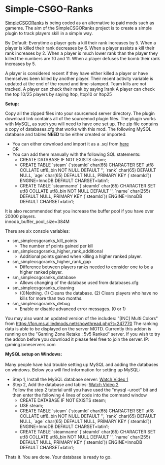 # Simple-CSGO-Ranks

 <a href="https://forums.alliedmods.net/showthread.php?p=2306795">SimpleCSGORanks</a> is being coded as an alternative to paid mods such as gameme.
The aim of the SimpleCSGORanks project is to create a simple plugin to track players skill in a simple way.

By Default:
Everytime a player gets a kill their rank increases by 5.
When a player is killed their rank decreases by 6.
When a player assists a kill their rank increases by 2.
When a player is much lower rank than the player they killed the numbers are 10 and 11.
When a player defuses the bomb their rank increases by 5.

A player is considered recent if they have either killed a player or have themselves been killed by another player.
Their recent activity variable is updated at the end of the round and time-stamped. Team kills are not tracked.
A player can check their rank by saying !rank
A player can check the top 10/25 players by saying !top, !top10 or !top25

<b>Setup:</b>

Copy all the zipped files into your sourcemod server directory.
The plugin download link contains all of the sourcemod plugin files.
The plugin works with MySQL, as such you will need to have one set up.
The zip file contains a copy of databases.cfg that works with this mod.
The following MySQL database and tables <b>NEED</b> to be either created or imported:
<ul>
<li>You can either download and import it as a .sql from <a href="https://github.com/ArclightHub/Simple-CSGO-Ranks/tree/master/databases">here</a></li>
OR
<li>You can add them manually with the following SQL statements:
<br><ul>
<li>CREATE DATABASE IF NOT EXISTS steam;</li>
<li>CREATE TABLE `steam` (`steamId` char(65) CHARACTER SET utf8 COLLATE utf8_bin NOT NULL DEFAULT '', `rank` char(65) DEFAULT NULL, `age` char(65) DEFAULT NULL, PRIMARY KEY (`steamId`)) ENGINE=InnoDB DEFAULT CHARSET=latin1;</li>
<li>CREATE TABLE `steamname` (`steamId` char(65) CHARACTER SET utf8 COLLATE utf8_bin NOT NULL DEFAULT '', `name` char(255) DEFAULT NULL, PRIMARY KEY (`steamId`)) ENGINE=InnoDB DEFAULT CHARSET=latin1;</li>
</ul></li>
</ul>


It is also recommended that you increase the buffer pool if you have over 20000 players.<br>
innodb_buffer_pool_size=384M

There are six console variables:
<ul>
<li>sm_simplecsgoranks_kill_points<ul><li>The number of points gained per kill</li></ul></li>
<li>sm_simplecsgoranks_higher_rank_additional<ul><li>Additional points gained when killing a higher ranked player.</li></ul></li>
<li>sm_simplecsgoranks_higher_rank_gap<ul><li>Difference between players ranks needed to consider one to be a higher ranked player.</li></ul></li>
<li>sm_simplecsgoranks_database<ul><li>Allows changing of the database used from databases.cfg</li></ul></li>
<li>sm_simplecsgoranks_cleaning<ul><li>(0)Nothing. (1) Cleans the database. (2) Clears players who have no kills for more than two months.</li></ul></li>
<li>sm_simplecsgoranks_debug<ul><li>Enable or disable advanced error messages. (0 or 1)</li></ul></li>
</ul>

You may also want an updated version of the includes: "[INC] Multi Colors" from https://forums.alliedmods.net/showthread.php?t=247770
The ranking data is able to be displayed on the server MOTD.
Currently this addon is running on the "Gaming Zone Retake : 5v5 Ranked" server.
If you wish to try the addon before you download it please feel free to join the server.
IP: gamingzoneservers.com

<b>MySQL setup on Windows:</b><br><br>
Many people have had trouble setting up MySQL and adding the databases on windows. Below you will find information for setting up MySQL:
<ul>
<li>Step 1, Install the MySQL database server: <a href="https://www.youtube.com/watch?v=AqQc3YqfelE">Watch Video 1</a></li>
<li>Step 2, Add the database and tables: <a href="https://www.youtube.com/watch?v=FAXhXI2Gxdc">Watch Video 2</a><br>
Follow the step 2 tutorial until you have used the "mysql -uroot" bit and then enter the following 4 lines of code into the command window
<ul>
<li>CREATE DATABASE IF NOT EXISTS steam;</li>
<li>USE steam;</li>
<li>CREATE TABLE `steam` (`steamId` char(65) CHARACTER SET utf8 COLLATE utf8_bin NOT NULL DEFAULT '', `rank` char(65) DEFAULT NULL, `age` char(65) DEFAULT NULL, PRIMARY KEY (`steamId`)) ENGINE=InnoDB DEFAULT CHARSET=latin1;</li>
<li>CREATE TABLE `steamname` (`steamId` char(65) CHARACTER SET utf8 COLLATE utf8_bin NOT NULL DEFAULT '', `name` char(255) DEFAULT NULL, PRIMARY KEY (`steamId`)) ENGINE=InnoDB DEFAULT CHARSET=latin1;</li>
</ul>
</li>
</ul>
Thats it. You are done. Your database is ready to go.

